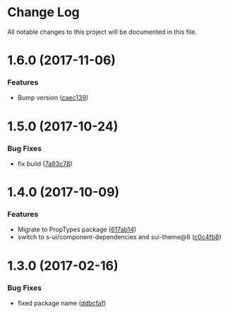 # Change Log

All notable changes to this project will be documented in this file.

<a name="1.6.0"></a>
# 1.6.0 (2017-11-06)


### Features

* Bump version ([caec139](https://github.com/SUI-Components/sui-components/commit/caec139))



<a name="1.5.0"></a>
# 1.5.0 (2017-10-24)


### Bug Fixes

* fix build ([7a93c78](https://github.com/SUI-Components/sui-components/commit/7a93c78))



<a name="1.4.0"></a>
# 1.4.0 (2017-10-09)


### Features

* Migrate to PropTypes package ([617ab14](https://github.com/SUI-Components/sui-components/commit/617ab14))
* switch to s-ui/component-dependencies and sui-theme@8 ([c0c4fb8](https://github.com/SUI-Components/sui-components/commit/c0c4fb8))



<a name="1.3.0"></a>
# 1.3.0 (2017-02-16)


### Bug Fixes

* fixed package name ([ddbcfaf](https://github.com/SUI-Components/sui-components/commit/ddbcfaf))



